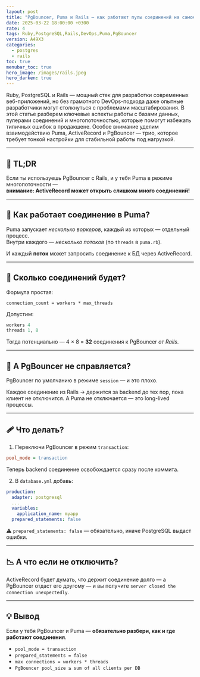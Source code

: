 ```yaml
---
layout: post
title: "PgBouncer, Puma и Rails — как работают пулы соединений на самом деле"
date: 2025-03-22 18:00:00 +0300
rate: 4
tags: Ruby,PostgreSQL,Rails,DevOps,Puma,PgBouncer
version: A49X3
categories:
  - postgres
  - rails
toc: true
menubar_toc: true
hero_image: /images/rails.jpeg
hero_darken: true
---
```

Ruby, PostgreSQL и Rails — мощный стек для разработки современных веб-приложений, но без грамотного DevOps-подхода даже опытные разработчики могут столкнуться с проблемами масштабирования. В этой статье разберем ключевые аспекты работы с базами данных, пулерами соединений и многопоточностью, которые помогут избежать типичных ошибок в продакшене. Особое внимание уделим взаимодействию Puma, ActiveRecord и PgBouncer — трио, которое требует тонкой настройки для стабильной работы под нагрузкой.

---

## 🧠 TL;DR

Если ты используешь PgBouncer с Rails, и у тебя Puma в режиме многопоточности —  
**внимание: ActiveRecord может открыть слишком много соединений!**

---

## 🔁 Как работает соединение в Puma?

Puma запускает *несколько воркеров*, каждый из которых — отдельный процесс.  
Внутри каждого — *несколько потоков* (по `threads` в `puma.rb`).

И каждый **поток** может запросить соединение к БД через ActiveRecord.

---

## 🧮 Сколько соединений будет?

Формула простая:

```text
connection_count = workers * max_threads
````

Допустим:

```ruby
workers 4
threads 1, 8
```

Тогда потенциально — 4 × 8 = **32** соединения к PgBouncer *от Rails*.

---

## 🧩 А PgBouncer не справляется?

PgBouncer по умолчанию в режиме `session` — и это плохо.

Каждое соединение из Rails → держится за backend до тех пор, пока клиент не отключится.
А Puma не отключается — это long-lived процессы.

---

## 🩹 Что делать?

1. Переключи PgBouncer в режим `transaction`:

```ini
pool_mode = transaction
```

Теперь backend соединение освобождается сразу после коммита.

2. В `database.yml` добавь:

```yaml
production:
  adapter: postgresql
  ...
  variables:
    application_name: myapp
  prepared_statements: false
```

⚠️ `prepared_statements: false` — обязательно, иначе PostgreSQL выдаст ошибки.

---

## 📉 А что если не отключить?

ActiveRecord будет думать, что держит соединение долго —
а PgBouncer отдаст его другому —
и вы получите `server closed the connection unexpectedly`.

---

## 💡 Вывод

Если у тебя PgBouncer и Puma —
**обязательно разбери, как и где работают соединения**.

* `pool_mode = transaction`
* `prepared_statements = false`
* `max connections = workers * threads`
* `PgBouncer pool_size ≥ sum of all clients per DB`

